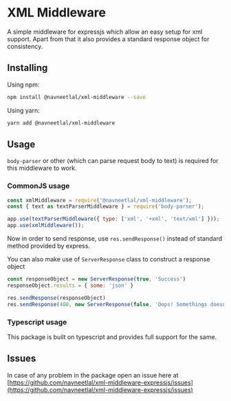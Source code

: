 # XML Middleware

A simple middleware for expressjs which allow an easy setup for xml support. Apart from that it also provides a standard response object for consistency.

## Installing

Using npm:

```bash
npm install @navneetlal/xml-middleware --save
```

Using yarn:

```bash
yarn add @navneetlal/xml-middleware
```

## Usage

`body-parser` or other (which can parse request body to text) is required for this middleware to work.

### CommonJS usage

```js
const xmlMiddleware = require('@navneetlal/xml-middleware');
const { text as textParserMiddleware } = require('body-parser');

app.use(textParserMiddleware({ type: ['xml', '+xml', 'text/xml'] }));
app.use(xmlMiddleware());
```

Now in order to send response, use `res.sendResponse()` instead of standard method provided by express.

You can also make use of `ServerResponse` class to construct a response object

```js
const responseObject = new ServerResponse(true, 'Success')
responseObject.results = { some: 'json' }

res.sendResponse(responseObject)
res.sendResponse(400, new ServerResponse(false, 'Oops! Somethings doesn\'t look right'))
```

### Typescript usage

This package is built on typescript and provides full support for the same.

## Issues

In case of any problem in the package open an issue here at [https://github.com/navneetlal/xml-middleware-expressjs/issues](https://github.com/navneetlal/xml-middleware-expressjs/issues)
